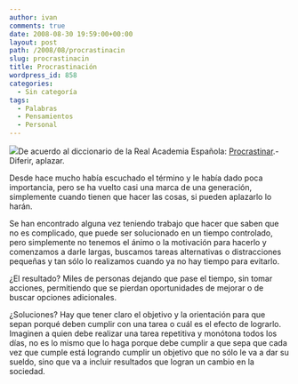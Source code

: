 ```yaml
---
author: ivan
comments: true
date: 2008-08-30 19:59:00+00:00
layout: post
path: /2008/08/procrastinacin
slug: procrastinacin
title: Procrastinación
wordpress_id: 858
categories:
  - Sin categoría
tags:
  - Palabras
  - Pensamientos
  - Personal
---
```


[![](http://ivan.campananaranjo.com/wp-content/uploads/2008/08/blackboard_procrastinate2.jpg)](http://2.bp.blogspot.com/_T2UWuNJg3dQ/SLltkgMccGI/AAAAAAAAA10/wxDFDRSatVs/s1600-h/blackboard_procrastinate2.jpg)De acuerdo al diccionario de la Real Academia Española:
[Procrastinar](http://buscon.rae.es/draeI/SrvltGUIBusUsual?TIPO_HTML=2&TIPO_BUS=3&LEMA=procrastinar).- Diferir, aplazar.

Desde hace mucho había escuchado el término y le había dado poca importancia, pero se ha vuelto casi una marca de una generación, simplemente cuando tienen que hacer las cosas, si pueden aplazarlo lo harán.

Se han encontrado alguna vez teniendo trabajo que hacer que saben que no es complicado, que puede ser solucionado en un tiempo controlado, pero simplemente no tenemos el ánimo o la motivación para hacerlo y comenzamos a darle largas, buscamos tareas alternativas o distracciones pequeñas y tan sólo lo realizamos cuando ya no hay tiempo para evitarlo.

¿El resultado? Miles de personas dejando que pase el tiempo, sin tomar acciones, permitiendo que se pierdan oportunidades de mejorar o de buscar opciones adicionales.

¿Soluciones? Hay que tener claro el objetivo y la orientación para que sepan porqué deben cumplir con una tarea o cuál es el efecto de lograrlo. Imaginen a quien debe realizar una tarea repetitiva y monótona todos los días, no es lo mismo que lo haga porque debe cumplir a que sepa que cada vez que cumple está logrando cumplir un objetivo que no sólo le va a dar su sueldo, sino que va a incluir resultados que logran un cambio en la sociedad.
